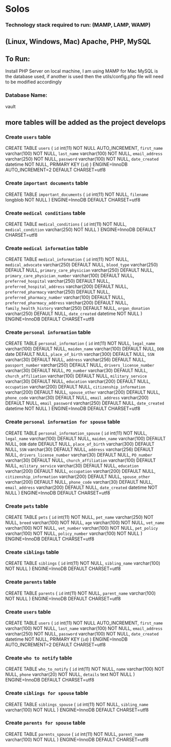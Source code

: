 # Solos

### Technology stack required to run: (MAMP, LAMP, WAMP)
## (Linux, Windows, Mac) Apache, PHP, MySQL

## To Run: 
Install PHP Server on local machine, I am using MAMP for Mac
MySQL is the database used, if another is used then the utils/config.php file will need to be modified accordingly

### Database Name: 
vault

## more tables will be added as the project develops

### Create `users` table 
CREATE TABLE `users` (
  `id` int(11) NOT NULL AUTO_INCREMENT,
  `first_name` varchar(100) NOT NULL,
  `last_name` varchar(100) NOT NULL,
  `email_address` varchar(250) NOT NULL,
  `password` varchar(100) NOT NULL,
  `date_created` datetime NOT NULL,
  PRIMARY KEY (`id`)
) ENGINE=InnoDB AUTO_INCREMENT=2 DEFAULT CHARSET=utf8

### Create `important documents` table 
CREATE TABLE `important_documents` (
  `id` int(11) NOT NULL,
  `filename` longblob NOT NULL
) ENGINE=InnoDB DEFAULT CHARSET=utf8

### Create `medical conditions` table
CREATE TABLE `medical_conditions` (
  `id` int(11) NOT NULL,
  `medical_condition` varchar(250) NOT NULL
) ENGINE=InnoDB DEFAULT CHARSET=utf8

### Create `medical information` table 
CREATE TABLE `medical_information` (
  `id` int(11) NOT NULL,
  `medical_advocate` varchar(250) DEFAULT NULL,
  `blood_type` varchar(250) DEFAULT NULL,
  `primary_care_physician` varchar(250) DEFAULT NULL,
  `primary_care_physician_number` varchar(100) DEFAULT NULL,
  `preferred_hospital` varchar(250) DEFAULT NULL,
  `preferred_hospital_address` varchar(200) DEFAULT NULL,
  `preferred_pharmacy` varchar(250) DEFAULT NULL,
  `preferred_pharmacy_number` varchar(100) DEFAULT NULL,
  `preferred_pharmacy_address` varchar(200) DEFAULT NULL,
  `family_health_history` varchar(250) DEFAULT NULL,
  `organ_donation` varchar(250) DEFAULT NULL,
  `date_created` datetime NOT NULL
) ENGINE=InnoDB DEFAULT CHARSET=utf8

### Create `personal information` table
CREATE TABLE `personal_information` (
  `id` int(11) NOT NULL,
  `legal_name` varchar(100) DEFAULT NULL,
  `maiden_name` varchar(100) DEFAULT NULL,
  `DOB` date DEFAULT NULL,
  `place_of_birth` varchar(300) DEFAULT NULL,
  `SSN` varchar(30) DEFAULT NULL,
  `address` varchar(256) DEFAULT NULL,
  `passport_number` varchar(250) DEFAULT NULL,
  `drivers_license_number` varchar(30) DEFAULT NULL,
  `PO_number` varchar(30) DEFAULT NULL,
  `church_affiliation` varchar(100) DEFAULT NULL,
  `military_service` varchar(30) DEFAULT NULL,
  `education` varchar(200) DEFAULT NULL,
  `occupation` varchar(200) DEFAULT NULL,
  `citizenship_information` varchar(200) DEFAULT NULL,
  `spouse_other` varchar(200) DEFAULT NULL,
  `phone_code` varchar(30) DEFAULT NULL,
  `email_address` varchar(200) DEFAULT NULL,
  `email_password` varchar(250) DEFAULT NULL,
  `date_created` datetime NOT NULL
) ENGINE=InnoDB DEFAULT CHARSET=utf8

### Create `personal information for spouse` table 
CREATE TABLE `personal_information_spouse` (
  `id` int(11) NOT NULL,
  `legal_name` varchar(100) DEFAULT NULL,
  `maiden_name` varchar(100) DEFAULT NULL,
  `DOB` date DEFAULT NULL,
  `place_of_birth` varchar(300) DEFAULT NULL,
  `SSN` varchar(30) DEFAULT NULL,
  `address` varchar(256) DEFAULT NULL,
  `drivers_license_number` varchar(30) DEFAULT NULL,
  `PO_number` varchar(30) DEFAULT NULL,
  `church_affiliation` varchar(100) DEFAULT NULL,
  `military_service` varchar(30) DEFAULT NULL,
  `education` varchar(200) DEFAULT NULL,
  `occupation` varchar(200) DEFAULT NULL,
  `citizenship_information` varchar(200) DEFAULT NULL,
  `spouse_other` varchar(200) DEFAULT NULL,
  `phone_code` varchar(30) DEFAULT NULL,
  `email_address` varchar(200) DEFAULT NULL,
  `date_created` datetime NOT NULL
) ENGINE=InnoDB DEFAULT CHARSET=utf8

### Create `pets` table
CREATE TABLE `pets` (
  `id` int(11) NOT NULL,
  `pet_name` varchar(250) NOT NULL,
  `breed` varchar(100) NOT NULL,
  `age` varchar(100) NOT NULL,
  `vet_name` varchar(100) NOT NULL,
  `vet_number` varchar(100) NOT NULL,
  `pet_policy` varchar(100) NOT NULL,
  `policy_number` varchar(100) NOT NULL
) ENGINE=InnoDB DEFAULT CHARSET=utf8

### Create `siblings` table
CREATE TABLE `siblings` (
  `id` int(11) NOT NULL,
  `sibling_name` varchar(100) NOT NULL
) ENGINE=InnoDB DEFAULT CHARSET=utf8

### Create `parents` table
CREATE TABLE `parents` (
  `id` int(11) NOT NULL,
  `parent_name` varchar(100) NOT NULL
) ENGINE=InnoDB DEFAULT CHARSET=utf8

### Create `users` table 
CREATE TABLE `users` (
  `id` int(11) NOT NULL AUTO_INCREMENT,
  `first_name` varchar(100) NOT NULL,
  `last_name` varchar(100) NOT NULL,
  `email_address` varchar(250) NOT NULL,
  `password` varchar(100) NOT NULL,
  `date_created` datetime NOT NULL,
  PRIMARY KEY (`id`)
) ENGINE=InnoDB AUTO_INCREMENT=2 DEFAULT CHARSET=utf8

### Create `who to notify` table
CREATE TABLE `who_to_notify` (
  `id` int(11) NOT NULL,
  `name` varchar(100) NOT NULL,
  `phone` varchar(20) NOT NULL,
  `details` text NOT NULL
) ENGINE=InnoDB DEFAULT CHARSET=utf8

### Create `siblings for spouse` table
CREATE TABLE `siblings_spouse` (
  `id` int(11) NOT NULL,
  `sibling_name` varchar(100) NOT NULL
) ENGINE=InnoDB DEFAULT CHARSET=utf8

### Create `parents for spouse` table
CREATE TABLE `parents_spouse` (
  `id` int(11) NOT NULL,
  `parent_name` varchar(100) NOT NULL
) ENGINE=InnoDB DEFAULT CHARSET=utf8

